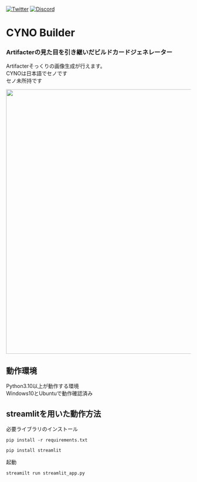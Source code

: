 [![Twitter](https://img.shields.io/badge/Twitter-%40__0kq__-1DA1F2?logo=twitter&style=flat-square)](https://twitter.com/_0kq_)
[![Discord](https://img.shields.io/discord/972865249583702086?logo=Discord&label=Discord&style=flat-square)](https://discord.gg/9gPuaFWXzX)

# CYNO Builder  
### Artifacterの見た目を引き継いだビルドカードジェネレーター  
Artifacterそっくりの画像生成が行えます。  
CYNOは日本語でセノです  
セノ未所持です

<img src="https://user-images.githubusercontent.com/61573675/232234407-85bba40d-59ab-4f1c-846a-4ba711869bc1.png" width=720>


## 動作環境
Python3.10以上が動作する環境  
Windows10とUbuntuで動作確認済み  

## streamlitを用いた動作方法
必要ライブラリのインストール  
```
pip install -r requirements.txt
```
```
pip install streamlit
```
起動
```
streamilt run streamlit_app.py
```
